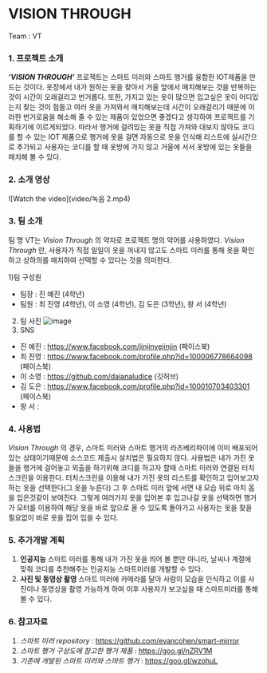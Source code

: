 ﻿# VISION THROUGH
Team : VT
### 1. 프로젝트 소개
**_'VISION THROUGH'_** 프로젝트는 스마트 미러와 스마트 행거를 융합한 IOT제품을 만드는 것이다. 옷장에서 내가 원하는 옷을 찾아서 거울 앞에서 매치해보는 것을 반복하는 것이 시간이 오래걸리고 번거롭다. 또한, 가지고 있는 옷이 많으면 입고싶은 옷이 어디있는지 찾는 것이 힘들고 여러 옷을 가져와서 매치해보는데 시간이 오래걸리기 때문에 이러한 번거로움을 해소해 줄 수 있는 제품이 있었으면 좋겠다고 생각하여 프로젝트를 기획하기에 이르게되었다. 따라서 행거에 걸려있는 옷을 직접 가져와 대보지 않아도 코디를 할 수 있는 IOT 제품으로 행거에 옷을 걸면 자동으로 옷을 인식해 리스트에 실시간으로 추가되고 사용자는 코디를 할 때 옷방에 가지 않고 거울에 서서 옷방에 있는 옷들을 매치해 볼 수 있다. 

### 2. 소개 영상
![Watch the video](video/녹음 2.mp4)

### 3. 팀 소개
팀 명 VT는 _Vision Through_ 의 약자로 프로젝트 명의 약어를 사용하였다. 
 _Vision Through_ 란, 사용자가 직접 일일이 옷을 꺼내지 않고도 스마트 미러를 통해 옷을 확인하고 상하의를 매치하여 선택할 수 있다는 것을 의미한다.

1)팀 구성원 
- 팀장 : 진 예진 (4학년)
- 팀원 : 최 진영 (4학년), 이 소영 (4학년), 김 도은 (3학년), 왕 서 (4학년)

2) 팀 사진
![image](images/team.jpg)
3) SNS
- 진 예진 : https://www.facebook.com/jinjinyejinjin (페이스북)
- 최 진영 : https://www.facebook.com/profile.php?id=100006778664098 (페이스북)
- 이 소영 : https://github.com/daianaludice (깃허브)
- 김 도은 : https://www.facebook.com/profile.php?id=100010703403301 (페이스북)
- 왕 서  : 

### 4. 사용법
 _Vision Through_ 의 경우, 스마트 미러와 스마트 행거의 라즈베리파이에 이미 배포되어있는 상태이기때문에 소스코드 제출시 설치법은 필요하지 않다.
사용법은 내가 가진 옷들을 행거에 걸어놓고 외출을 하기위해 코디를 하고자 할때 스마트 미러와 연결된 터치스크린을 이용한다. 터치스크린을 이용해
내가 가진 옷의 리스트를 확인하고 입어보고자 하는 옷을 선택한다(그 옷을 누른다) 그 후 스마트 미러 앞에 서면 내 모습 위로 마치 옵을 입은것같이 보여진다. 그렇게 여러가지 옷을 입어본 후 입고나갈 옷을 선택하면 행거가 모터를 이용하여 해당 옷을 바로 앞으로 올 수 있도록 돌아가고 사용자는 옷을 찾을 필요없이 바로 옷을 집어 입을 수 있다.
  
### 5. 추가개발 계획
 1) **인공지능**
  스마트 미러를 통해 내가 가진 옷을 띄어 볼 뿐만 아니라, 날씨나 계절에 맞춰  코디를 추천해주는 인공지능 스마트미러를  개발할 수 있다.
 2) **사진 및 동영상 촬영**
  스마트 미러에 카메라를 달아 사람의 모습을 인식하고 이를 사진이나 동영상을 촬영 가능하게 하여 이후 사용자가 보고싶을 때 스마트미러를 통해 볼 수 있다.
  
### 6. 참고자료
  1) _스마트 미러 repository_ : https://github.com/evancohen/smart-mirror
  2) _스마트 행거 구상도에 참고한 행거 제품_ : https://goo.gl/nZRV1M
  3) _기존에 개발된 스마트 미러와 스마트 행거_ : https://goo.gl/wzohuL